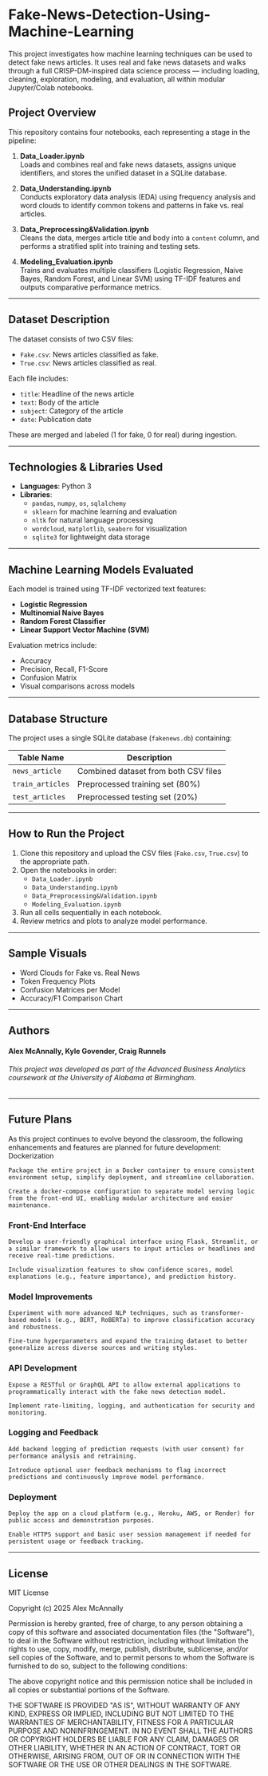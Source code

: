 # Fake-News-Detection-Using-Machine-Learning
This project investigates how machine learning techniques can be used to detect fake news articles. It uses real and fake news datasets and walks through a full CRISP-DM-inspired data science process — including loading, cleaning, exploration, modeling, and evaluation, all within modular Jupyter/Colab notebooks.

## Project Overview

This repository contains four notebooks, each representing a stage in the pipeline:

1. **Data_Loader.ipynb**  
   Loads and combines real and fake news datasets, assigns unique identifiers, and stores the unified dataset in a SQLite database.

2. **Data_Understanding.ipynb**  
   Conducts exploratory data analysis (EDA) using frequency analysis and word clouds to identify common tokens and patterns in fake vs. real articles.

3. **Data_Preprocessing&Validation.ipynb**  
   Cleans the data, merges article title and body into a `content` column, and performs a stratified split into training and testing sets.

4. **Modeling_Evaluation.ipynb**  
   Trains and evaluates multiple classifiers (Logistic Regression, Naive Bayes, Random Forest, and Linear SVM) using TF-IDF features and outputs comparative performance metrics.

---

## Dataset Description

The dataset consists of two CSV files:

- `Fake.csv`: News articles classified as fake.
- `True.csv`: News articles classified as real.

Each file includes:
- `title`: Headline of the news article
- `text`: Body of the article
- `subject`: Category of the article
- `date`: Publication date

These are merged and labeled (1 for fake, 0 for real) during ingestion.

---

## Technologies & Libraries Used

- **Languages**: Python 3
- **Libraries**:
  - `pandas`, `numpy`, `os`, `sqlalchemy`
  - `sklearn` for machine learning and evaluation
  - `nltk` for natural language processing
  - `wordcloud`, `matplotlib`, `seaborn` for visualization
  - `sqlite3` for lightweight data storage

---

## Machine Learning Models Evaluated

Each model is trained using TF-IDF vectorized text features:
- **Logistic Regression**
- **Multinomial Naive Bayes**
- **Random Forest Classifier**
- **Linear Support Vector Machine (SVM)**

Evaluation metrics include:
- Accuracy
- Precision, Recall, F1-Score
- Confusion Matrix
- Visual comparisons across models

---

## Database Structure

The project uses a single SQLite database (`fakenews.db`) containing:

| Table Name      | Description                                |
|-----------------|--------------------------------------------|
| `news_article`  | Combined dataset from both CSV files       |
| `train_articles`| Preprocessed training set (80%)            |
| `test_articles` | Preprocessed testing set (20%)             |

---

## How to Run the Project

1. Clone this repository and upload the CSV files (`Fake.csv`, `True.csv`) to the appropriate path.
2. Open the notebooks in order:
   - `Data_Loader.ipynb`
   - `Data_Understanding.ipynb`
   - `Data_Preprocessing&Validation.ipynb`
   - `Modeling_Evaluation.ipynb`
3. Run all cells sequentially in each notebook.
4. Review metrics and plots to analyze model performance.

---

## Sample Visuals

- Word Clouds for Fake vs. Real News
- Token Frequency Plots
- Confusion Matrices per Model
- Accuracy/F1 Comparison Chart

---

## Authors
#### Alex McAnnally, Kyle Govender, Craig Runnels

###### This project was developed as part of the Advanced Business Analytics coursework at the University of Alabama at Birmingham.
---

## Future Plans

As this project continues to evolve beyond the classroom, the following enhancements and features are planned for future development:
Dockerization

    Package the entire project in a Docker container to ensure consistent environment setup, simplify deployment, and streamline collaboration.

    Create a docker-compose configuration to separate model serving logic from the front-end UI, enabling modular architecture and easier maintenance.

### Front-End Interface

    Develop a user-friendly graphical interface using Flask, Streamlit, or a similar framework to allow users to input articles or headlines and receive real-time predictions.

    Include visualization features to show confidence scores, model explanations (e.g., feature importance), and prediction history.

### Model Improvements

    Experiment with more advanced NLP techniques, such as transformer-based models (e.g., BERT, RoBERTa) to improve classification accuracy and robustness.

    Fine-tune hyperparameters and expand the training dataset to better generalize across diverse sources and writing styles.

### API Development

    Expose a RESTful or GraphQL API to allow external applications to programmatically interact with the fake news detection model.

    Implement rate-limiting, logging, and authentication for security and monitoring.

### Logging and Feedback

    Add backend logging of prediction requests (with user consent) for performance analysis and retraining.

    Introduce optional user feedback mechanisms to flag incorrect predictions and continuously improve model performance.

### Deployment

    Deploy the app on a cloud platform (e.g., Heroku, AWS, or Render) for public access and demonstration purposes.

    Enable HTTPS support and basic user session management if needed for persistent usage or feedback tracking.

---

## License
   MIT License
   
   Copyright (c) 2025 Alex McAnnally
   
   Permission is hereby granted, free of charge, to any person obtaining a copy
   of this software and associated documentation files (the "Software"), to deal
   in the Software without restriction, including without limitation the rights
   to use, copy, modify, merge, publish, distribute, sublicense, and/or sell
   copies of the Software, and to permit persons to whom the Software is
   furnished to do so, subject to the following conditions:
   
   The above copyright notice and this permission notice shall be included in all
   copies or substantial portions of the Software.
   
   THE SOFTWARE IS PROVIDED "AS IS", WITHOUT WARRANTY OF ANY KIND, EXPRESS OR
   IMPLIED, INCLUDING BUT NOT LIMITED TO THE WARRANTIES OF MERCHANTABILITY,
   FITNESS FOR A PARTICULAR PURPOSE AND NONINFRINGEMENT. IN NO EVENT SHALL THE
   AUTHORS OR COPYRIGHT HOLDERS BE LIABLE FOR ANY CLAIM, DAMAGES OR OTHER
   LIABILITY, WHETHER IN AN ACTION OF CONTRACT, TORT OR OTHERWISE, ARISING FROM,
   OUT OF OR IN CONNECTION WITH THE SOFTWARE OR THE USE OR OTHER DEALINGS IN THE
   SOFTWARE.
